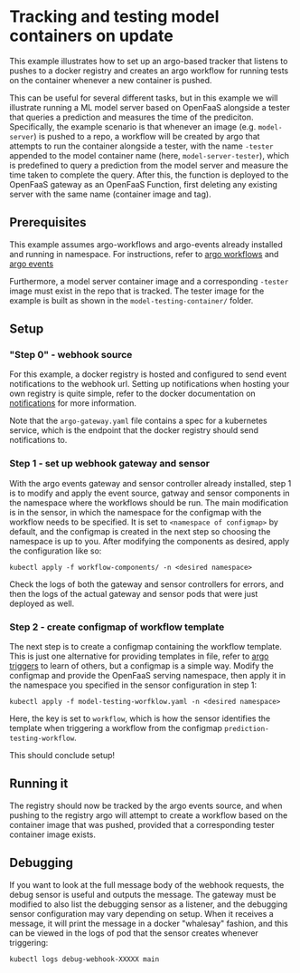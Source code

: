 # Tracking and testing model containers on update
This example illustrates how to set up an argo-based tracker that listens to pushes to a docker registry and creates an argo workflow for running tests on the container whenever a new container is pushed.

This can be useful for several different tasks, but in this example we will illustrate running a ML model server based on OpenFaaS alongside a tester that queries a prediction and measures the time of the prediciton. Specifically, the example scenario is that whenever an image (e.g. `model-server`) is pushed to a repo, a workflow will be created by argo that attempts to run the container alongside a tester, with the name `-tester` appended to the model container name (here, `model-server-tester`), which is predefined to query a prediction from the model server and measure the time taken to complete the query. After this, the function is deployed to the OpenFaaS gateway as an OpenFaaS Function, first deleting any existing server with the same name (container image and tag).

## Prerequisites
This example assumes argo-workflows and argo-events already installed and running in namespace. For instructions, refer to [argo workflows](https://argoproj.github.io/argo) and [argo events](https://argoproj.github.io/projects/argo-events)

Furthermore, a model server container image and a corresponding `-tester` image must exist in the repo that is tracked. The tester image for the example is built as shown in the `model-testing-container/` folder.

## Setup
### "Step 0" - webhook source
For this example, a docker registry is hosted and configured to send event notifications to the webhook url. Setting up notifications when hosting your own registry is quite simple, refer to the docker documentation on [notifications](https://docs.docker.com/registry/notifications/) for more information.

Note that the `argo-gateway.yaml` file contains a spec for a kubernetes service, which is the endpoint that the docker registry should send notifications to.

### Step 1 - set up webhook gateway and sensor
With the argo events gateway and sensor controller already installed, step 1 is to modify and apply the event source, gatway and sensor components in the namespace where the workflows should be run. The main modification is in the sensor, in which the namespace for the configmap with the workflow needs to be specified. It is set to `<namespace of configmap>` by default, and the configmap is created in  the next step so choosing the namespace is up to you. After modifying the components as desired, apply the configuration like so:

```
kubectl apply -f workflow-components/ -n <desired namespace>
```

Check the logs of both the gateway and sensor controllers for errors, and then the logs of the actual gateway and sensor pods that were just deployed as well.

### Step 2 - create configmap of workflow template
The next step is to create a configmap containing the workflow template. This is just one alternative for providing templates in file, refer to [argo triggers](https://argoproj.github.io/argo-events/trigger/) to learn of others, but a configmap is a simple way. Modify the configmap and provide the OpenFaaS serving namespace, then apply it in the namespace you specified in the sensor configuration in step 1:

```
kubectl apply -f model-testing-worfklow.yaml -n <desired namespace>
```

Here, the key is set to `workflow`, which is how the sensor identifies the template when triggering a workflow from the configmap `prediction-testing-workflow`.

This should conclude setup!


## Running it
The registry should now be tracked by the argo events source, and when pushing to the registry argo will attempt to create a workflow based on the container image that was pushed, provided that a corresponding tester container image exists.

## Debugging
If you want to look at the full message body of the webhook requests, the debug sensor is useful and outputs the message. The gateway must be modified to also list the debugging sensor as a listener, and the debugging sensor configuration may vary depending on setup. When it receives a message, it will print the message in a docker "whalesay" fashion, and this can be viewed in the logs of pod that the sensor creates whenever triggering:

```
kubectl logs debug-webhook-XXXXX main
```